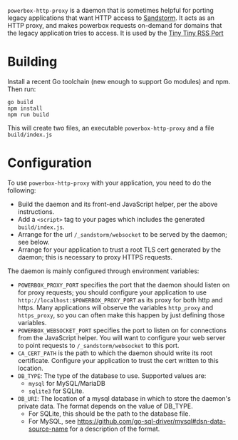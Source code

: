 `powerbox-http-proxy` is a daemon that is sometimes helpful for
porting legacy applications that want HTTP access to [Sandstorm][1]. It
acts as an HTTP proxy, and makes powerbox requests on-demand for domains
that the legacy application tries to access. It is used by the [Tiny
Tiny RSS Port](https://github.com/zenhack/ttrss-sandstorm)

# Building

Install a recent Go toolchain (new enough to support Go modules) and
npm. Then run:

```
go build
npm install
npm run build
```

This will create two files, an executable `powerbox-http-proxy` and a
file `build/index.js`

# Configuration

To use `powerbox-http-proxy` with your application, you need to do the
following:

- Build the daemon and its front-end JavaScript helper, per the above
  instructions.
- Add a `<script>` tag to your pages which includes the generated
  `build/index.js`.
- Arrange for the url `/_sandstorm/websocket` to be served by the
  daemon; see below.
- Arrange for your application to trust a root TLS cert generated by
  the daemon; this is necessary to proxy HTTPS requests.

The daemon is mainly configured through environment variables:

- `POWERBOX_PROXY_PORT` specifies the port that the daemon should listen
  on for proxy requests; you should configure your application to use
  `http://localhost:$POWERBOX_PROXY_PORT` as its proxy for both http
  and https. Many applications will observe the variables `http_proxy`
  and `https_proxy`, so you can often make this happen by just defining
  those variables.
- `POWERBOX_WEBSOCKET_PORT` specifies the port to listen on for connections
  from the JavaScript helper. You will want to configure your web server
  to point requests to `/_sandstorm/websocket` to this port.
- `CA_CERT_PATH` is the path to which the daemon should write its root
  certificate. Configure your application to trust the cert written
  to this location.
- `DB_TYPE`: The type of the database to use. Supported values are:
   - `mysql` for MySQL/MariaDB
   - `sqlite3` for SQLite.
- `DB_URI`: The location of a mysql database in which to store the
  daemon's private data. The format depends on the value of DB_TYPE.
  - For SQLite, this should be the path to the database file.
  - For MySQL, see
    <https://github.com/go-sql-driver/mysql#dsn-data-source-name> for
    a description of the format.

[1]: https://sandstorm.io
